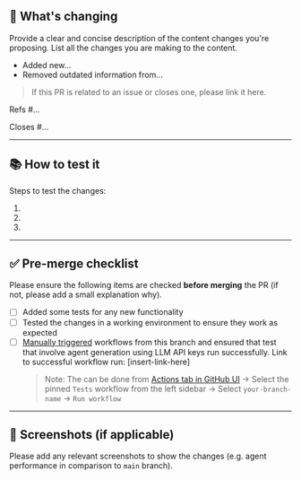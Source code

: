 ## 📝 What's changing

Provide a clear and concise description of the content changes you're proposing. List all the changes you are making to the content.

* Added new...
* Removed outdated information from...

> If this PR is related to an issue or closes one, please link it here.

Refs #...

Closes #...

---

## 📚 How to test it

Steps to test the changes:

1.
2.
3.

---

## ✅ Pre-merge checklist

Please ensure the following items are checked **before merging** the PR (if not, please add a small explanation why).

- [ ] Added some tests for any new functionality
- [ ] Tested the changes in a working environment to ensure they work as expected
- [ ] [Manually triggered](https://docs.github.com/en/actions/how-tos/managing-workflow-runs-and-deployments/managing-workflow-runs/manually-running-a-workflow) workflows from this branch and ensured that test that involve agent generation using LLM API keys run successfully. Link to successful workflow run: [insert-link-here]
  >Note: The can be done from [Actions tab in GitHub UI](https://github.com/mozilla-ai/agent-factory/actions/workflows/tests.yaml) -> Select the pinned `Tests` workflow from the left sidebar -> Select `your-branch-name` -> `Run workflow`

---

## 📸 Screenshots (if applicable)

Please add any relevant screenshots to show the changes (e.g. agent performance in comparison to `main` branch).
